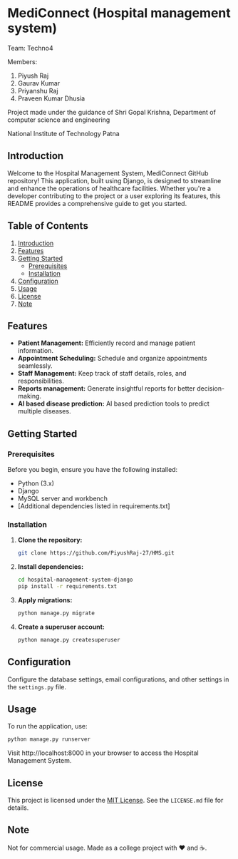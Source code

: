 # MediConnect (Hospital management system)
Team: Techno4

Members:
1. Piyush Raj
2. Gaurav Kumar
3. Priyanshu Raj
4. Praveen Kumar Dhusia

Project made under the guidance of Shri Gopal Krishna, Department of computer science and engineering

National Institute of Technology Patna 

## Introduction

Welcome to the Hospital Management System, MediConnect GitHub repository! This application, built using Django, is designed to streamline and enhance the operations of healthcare facilities. Whether you're a developer contributing to the project or a user exploring its features, this README provides a comprehensive guide to get you started.

## Table of Contents

1. [Introduction](#introduction)
2. [Features](#features)
3. [Getting Started](#getting-started)
    - [Prerequisites](#prerequisites)
    - [Installation](#installation)
4. [Configuration](#configuration)
5. [Usage](#usage)
6. [License](#license)
7. [Note](#note)
## Features

- **Patient Management:** Efficiently record and manage patient information.
- **Appointment Scheduling:** Schedule and organize appointments seamlessly.
- **Staff Management:** Keep track of staff details, roles, and responsibilities.
- **Reports management:** Generate insightful reports for better decision-making.
- **AI based disease prediction:** AI based prediction tools to predict multiple diseases.

## Getting Started

### Prerequisites

Before you begin, ensure you have the following installed:

- Python (3.x)
- Django
- MySQL server and workbench
- [Additional dependencies listed in requirements.txt]

### Installation

1. **Clone the repository:**

    ```bash
    git clone https://github.com/PiyushRaj-27/HMS.git
    ```

2. **Install dependencies:**

    ```bash
    cd hospital-management-system-django
    pip install -r requirements.txt
    ```

3. **Apply migrations:**

    ```bash
    python manage.py migrate
    ```

4. **Create a superuser account:**

    ```bash
    python manage.py createsuperuser
    ```

## Configuration

Configure the database settings, email configurations, and other settings in the `settings.py` file.

## Usage

To run the application, use:

```bash
python manage.py runserver
```

Visit http://localhost:8000 in your browser to access the Hospital Management System.

## License

This project is licensed under the [MIT License](https://opensource.org/license/mit/). See the `LICENSE.md` file for details.

## Note

Not for commercial usage. Made as a college project with ❤️ and ☕.
